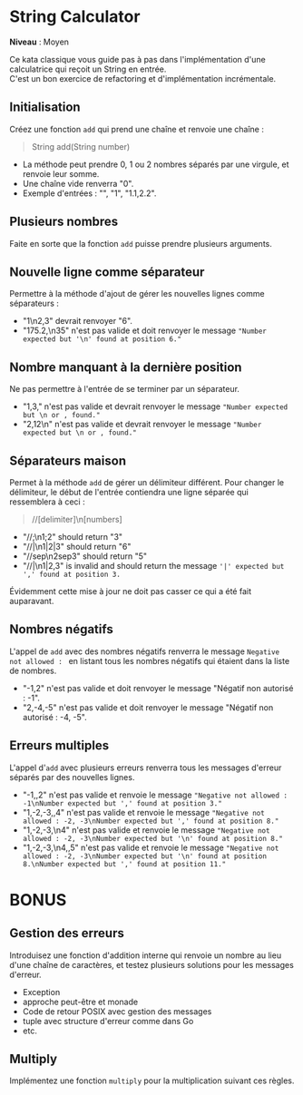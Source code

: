 # String Calculator

**Niveau** : Moyen 

Ce kata classique vous guide pas à pas dans l'implémentation d'une calculatrice qui reçoit un String en entrée.  
C'est un bon exercice de refactoring et d'implémentation incrémentale.

## Initialisation

Créez une fonction `add` qui prend une chaîne et renvoie une chaîne :

> String add(String number)

 - La méthode peut prendre 0, 1 ou 2 nombres séparés par une virgule, et renvoie leur somme.
 - Une chaîne vide renverra "0".
 - Exemple d'entrées : "", "1", "1.1,2.2". 

## Plusieurs nombres

Faite en sorte que la fonction `add` puisse prendre plusieurs arguments.

## Nouvelle ligne comme séparateur

Permettre à la méthode d'ajout de gérer les nouvelles lignes comme séparateurs :

 - "1\n2,3" devrait renvoyer "6".
 - "175.2,\n35" n'est pas valide et doit renvoyer le message `"Number expected but '\n' found at position 6."`

## Nombre manquant à la dernière position

Ne pas permettre à l'entrée de se terminer par un séparateur.

 - "1,3," n'est pas valide et devrait renvoyer le message `"Number expected but \n or , found."`
 - "2,12\n" n'est pas valide et devrait renvoyer le message `"Number expected but \n or , found."`

## Séparateurs maison

Permet à la méthode `add` de gérer un délimiteur différent. Pour changer le délimiteur, le début de l'entrée contiendra une ligne séparée qui ressemblera à ceci :

> //[delimiter]\n[numbers]

 - "//;\n1;2" should return "3"
 - "//|\n1|2|3" should return "6"
 - "//sep\n2sep3" should return "5"
 - "//|\n1|2,3" is invalid and should return the message `'|' expected but ',' found at position 3.`

Évidemment cette mise à jour ne doit pas casser ce qui a été fait auparavant.

## Nombres négatifs

L'appel de `add` avec des nombres négatifs renverra le message `Negative not allowed : ` en listant tous les nombres négatifs qui étaient dans la liste de nombres.

 - "-1,2" n'est pas valide et doit renvoyer le message "Négatif non autorisé : -1".
 - "2,-4,-5" n'est pas valide et doit renvoyer le message "Négatif non autorisé : -4, -5".

## Erreurs multiples

L'appel d'`add` avec plusieurs erreurs renverra tous les messages d'erreur séparés par des nouvelles lignes.

 - "-1,,2" n'est pas valide et renvoie le message `"Negative not allowed : -1\nNumber expected but ',' found at position 3."`
 - "1,-2,-3,,4" n'est pas valide et renvoie le message `"Negative not allowed : -2, -3\nNumber expected but ',' found at position 8."`
 - "1,-2,-3,\n4" n'est pas valide et renvoie le message `"Negative not allowed : -2, -3\nNumber expected but '\n' found at position 8."`
 - "1,-2,-3,\n4,,5" n'est pas valide et renvoie le message `"Negative not allowed : -2, -3\nNumber expected but '\n' found at position 8.\nNumber expected but ',' found at position 11."`

# BONUS

## Gestion des erreurs

Introduisez une fonction d'addition interne qui renvoie un nombre au lieu d'une chaîne de caractères, et testez plusieurs solutions pour les messages d'erreur.

 - Exception
 - approche peut-être et monade
 - Code de retour POSIX avec gestion des messages
 - tuple avec structure d'erreur comme dans Go
 - etc.

## Multiply

Implémentez une fonction `multiply` pour la multiplication suivant ces règles.